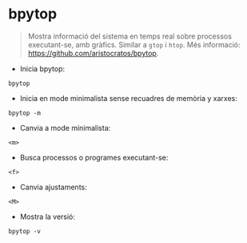 # bpytop

> Mostra informació del sistema en temps real sobre processos executant-se, amb gràfics. Similar a `gtop` i `htop`.
> Més informació: <https://github.com/aristocratos/bpytop>.

- Inicia bpytop:

`bpytop`

- Inicia en mode minimalista sense recuadres de memòria y xarxes:

`bpytop -m`

- Canvia a mode minimalista:

`<m>`

- Busca processos o programes executant-se:

`<f>`

- Canvia ajustaments:

`<M>`

- Mostra la versió:

`bpytop -v`
